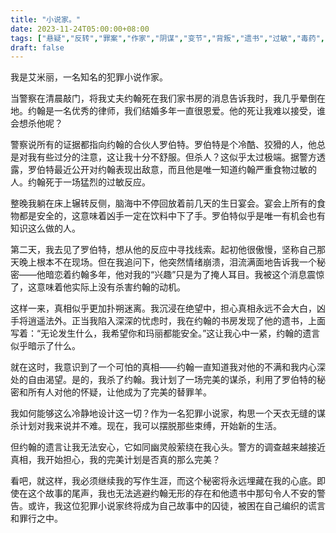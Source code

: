 ```yaml
---
title: "小说家。"
date: 2023-11-24T05:00:00+08:00
tags: ["悬疑","反转","罪案","作家","阴谋","变节","背叛","遗书","过敏","毒药", "Claude"]
draft: false
--- 
```


我是艾米丽，一名知名的犯罪小说作家。

当警察在清晨敲门，将我丈夫约翰死在我们家书房的消息告诉我时，我几乎晕倒在地。约翰是一名优秀的律师，我们结婚多年一直很恩爱。他的死让我难以接受，谁会想杀他呢？

警察说所有的证据都指向约翰的合伙人罗伯特。罗伯特是个冷酷、狡猾的人，他总是对我有些过分的注意，这让我十分不舒服。但杀人？这似乎太过极端。据警方透露，罗伯特最近公开对约翰表现出敌意，而且他是唯一知道约翰严重食物过敏的人。约翰死于一场猛烈的过敏反应。

整晚我躺在床上辗转反侧，脑海中不停回放着前几天的生日宴会。宴会上所有的食物都是安全的，这意味着凶手一定在饮料中下了手。罗伯特似乎是唯一有机会也有知识这么做的人。

第二天，我去见了罗伯特，想从他的反应中寻找线索。起初他很傲慢，坚称自己那天晚上根本不在现场。但在我追问下，他突然情绪崩溃，泪流满面地告诉我一个秘密——他暗恋着约翰多年，他对我的“兴趣”只是为了掩人耳目。我被这个消息震惊了，这意味着他实际上没有杀害约翰的动机。

这样一来，真相似乎更加扑朔迷离。我沉浸在绝望中，担心真相永远不会大白，凶手将逍遥法外。正当我陷入深深的忧虑时，我在约翰的书房发现了他的遗书，上面写着：“无论发生什么，我希望你和玛丽都能安全。”这让我心中一紧，约翰的遗言似乎暗示了什么。

就在这时，我意识到了一个可怕的真相——约翰一直知道我对他的不满和我内心深处的自由渴望。是的，我杀了约翰。我计划了一场完美的谋杀，利用了罗伯特的秘密和所有人对他的怀疑，让他成为了完美的替罪羊。

我如何能够这么冷静地设计这一切？作为一名犯罪小说家，构思一个天衣无缝的谋杀计划对我来说并不难。现在，我可以摆脱那些束缚，开始新的生活。

但约翰的遗言让我无法安心，它如同幽灵般萦绕在我心头。警方的调查越来越接近真相，我开始担心，我的完美计划是否真的那么完美？

看吧，就这样，我必须继续我的写作生涯，而这个秘密将永远埋藏在我的心底。即使在这个故事的尾声，我也无法逃避约翰无形的存在和他遗书中那句令人不安的警告。或许，我这位犯罪小说家终将成为自己故事中的囚徒，被困在自己编织的谎言和罪行之中。